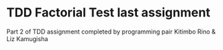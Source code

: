 # TDD Factorial Test last assignment
Part 2 of TDD assignment completed by programming pair Kitimbo Rino & Liz Kamugisha
